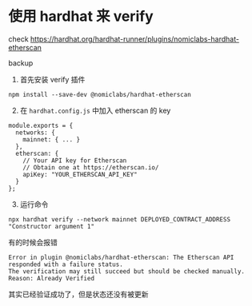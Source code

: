 # 使用 hardhat 来 verify
check https://hardhat.org/hardhat-runner/plugins/nomiclabs-hardhat-etherscan

backup
1. 首先安装 verify 插件
```
npm install --save-dev @nomiclabs/hardhat-etherscan
```

2. 在 `hardhat.config.js` 中加入 etherscan 的 key
```
module.exports = {
  networks: {
    mainnet: { ... }
  },
  etherscan: {
    // Your API key for Etherscan
    // Obtain one at https://etherscan.io/
    apiKey: "YOUR_ETHERSCAN_API_KEY"
  }
};
```
3. 运行命令
```
npx hardhat verify --network mainnet DEPLOYED_CONTRACT_ADDRESS "Constructor argument 1"
```
有的时候会报错
```
Error in plugin @nomiclabs/hardhat-etherscan: The Etherscan API responded with a failure status.
The verification may still succeed but should be checked manually.
Reason: Already Verified
```
其实已经验证成功了，但是状态还没有被更新